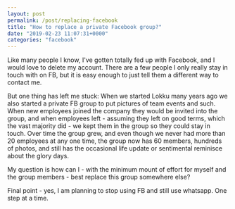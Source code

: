 ```yaml
---
layout: post
permalink: /post/replacing-facebook
title: "How to replace a private Facebook group?"
date: "2019-02-23 11:07:31+0000"
categories: "facebook"
---
```



Like many people I know, I've gotten totally fed up with Facebook, and I would
love to delete my account. There are a few people I only really stay in touch
with on FB, but it is easy enough to just tell them a different way to contact me.

But one thing has left me stuck: When we started Lokku many years ago we also
started a private FB group to put pictures of team events and such. When new
employees joined the company they would be invited into the group, and when
employees left - assuming they left on good terms, which the vast majority did -
we kept them in the group so they could stay in touch. Over time the group grew,
and even though we never had more than 20 employees at any one time, the group
now has 60 members, hundreds of photos, and still has the occasional life update
or sentimental reminisce about the glory days.

My question is how can I - with the minimum mount of effort for myself and the
group members - best replace this group somewhere else?

Final point - yes, I am planning to stop using FB and still use whatsapp. One step
at a time. 




